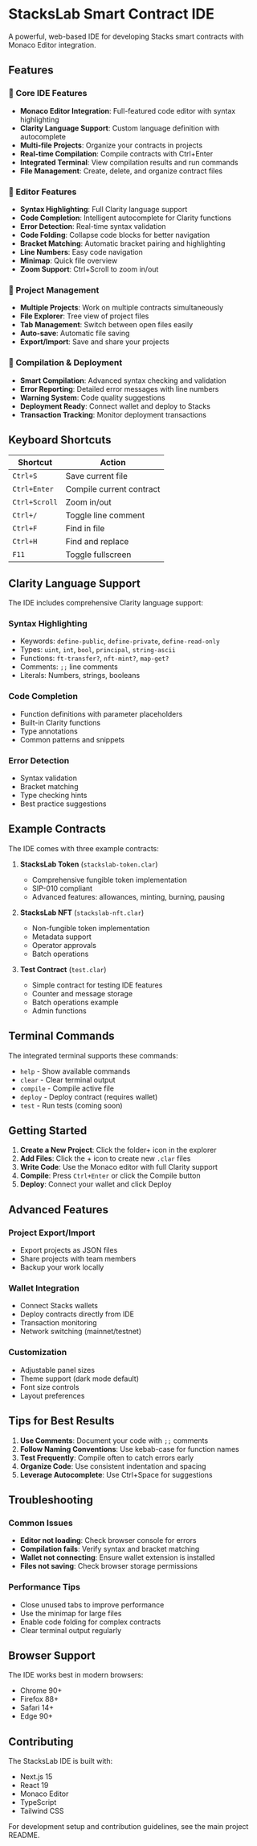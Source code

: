 # StacksLab Smart Contract IDE

A powerful, web-based IDE for developing Stacks smart contracts with Monaco Editor integration.

## Features

### 🎯 Core IDE Features
- **Monaco Editor Integration**: Full-featured code editor with syntax highlighting
- **Clarity Language Support**: Custom language definition with autocomplete
- **Multi-file Projects**: Organize your contracts in projects
- **Real-time Compilation**: Compile contracts with Ctrl+Enter
- **Integrated Terminal**: View compilation results and run commands
- **File Management**: Create, delete, and organize contract files

### 🔧 Editor Features
- **Syntax Highlighting**: Full Clarity language support
- **Code Completion**: Intelligent autocomplete for Clarity functions
- **Error Detection**: Real-time syntax validation
- **Code Folding**: Collapse code blocks for better navigation
- **Bracket Matching**: Automatic bracket pairing and highlighting
- **Line Numbers**: Easy code navigation
- **Minimap**: Quick file overview
- **Zoom Support**: Ctrl+Scroll to zoom in/out

### 📁 Project Management
- **Multiple Projects**: Work on multiple contracts simultaneously
- **File Explorer**: Tree view of project files
- **Tab Management**: Switch between open files easily
- **Auto-save**: Automatic file saving
- **Export/Import**: Save and share your projects

### 🔨 Compilation & Deployment
- **Smart Compilation**: Advanced syntax checking and validation
- **Error Reporting**: Detailed error messages with line numbers
- **Warning System**: Code quality suggestions
- **Deployment Ready**: Connect wallet and deploy to Stacks
- **Transaction Tracking**: Monitor deployment transactions

## Keyboard Shortcuts

| Shortcut | Action |
|----------|--------|
| `Ctrl+S` | Save current file |
| `Ctrl+Enter` | Compile current contract |
| `Ctrl+Scroll` | Zoom in/out |
| `Ctrl+/` | Toggle line comment |
| `Ctrl+F` | Find in file |
| `Ctrl+H` | Find and replace |
| `F11` | Toggle fullscreen |

## Clarity Language Support

The IDE includes comprehensive Clarity language support:

### Syntax Highlighting
- Keywords: `define-public`, `define-private`, `define-read-only`
- Types: `uint`, `int`, `bool`, `principal`, `string-ascii`
- Functions: `ft-transfer?`, `nft-mint?`, `map-get?`
- Comments: `;;` line comments
- Literals: Numbers, strings, booleans

### Code Completion
- Function definitions with parameter placeholders
- Built-in Clarity functions
- Type annotations
- Common patterns and snippets

### Error Detection
- Syntax validation
- Bracket matching
- Type checking hints
- Best practice suggestions

## Example Contracts

The IDE comes with three example contracts:

1. **StacksLab Token** (`stackslab-token.clar`)
   - Comprehensive fungible token implementation
   - SIP-010 compliant
   - Advanced features: allowances, minting, burning, pausing

2. **StacksLab NFT** (`stackslab-nft.clar`)
   - Non-fungible token implementation
   - Metadata support
   - Operator approvals
   - Batch operations

3. **Test Contract** (`test.clar`)
   - Simple contract for testing IDE features
   - Counter and message storage
   - Batch operations example
   - Admin functions

## Terminal Commands

The integrated terminal supports these commands:

- `help` - Show available commands
- `clear` - Clear terminal output
- `compile` - Compile active file
- `deploy` - Deploy contract (requires wallet)
- `test` - Run tests (coming soon)

## Getting Started

1. **Create a New Project**: Click the folder+ icon in the explorer
2. **Add Files**: Click the + icon to create new `.clar` files
3. **Write Code**: Use the Monaco editor with full Clarity support
4. **Compile**: Press `Ctrl+Enter` or click the Compile button
5. **Deploy**: Connect your wallet and click Deploy

## Advanced Features

### Project Export/Import
- Export projects as JSON files
- Share projects with team members
- Backup your work locally

### Wallet Integration
- Connect Stacks wallets
- Deploy contracts directly from IDE
- Transaction monitoring
- Network switching (mainnet/testnet)

### Customization
- Adjustable panel sizes
- Theme support (dark mode default)
- Font size controls
- Layout preferences

## Tips for Best Results

1. **Use Comments**: Document your code with `;;` comments
2. **Follow Naming Conventions**: Use kebab-case for function names
3. **Test Frequently**: Compile often to catch errors early
4. **Organize Code**: Use consistent indentation and spacing
5. **Leverage Autocomplete**: Use Ctrl+Space for suggestions

## Troubleshooting

### Common Issues
- **Editor not loading**: Check browser console for errors
- **Compilation fails**: Verify syntax and bracket matching
- **Wallet not connecting**: Ensure wallet extension is installed
- **Files not saving**: Check browser storage permissions

### Performance Tips
- Close unused tabs to improve performance
- Use the minimap for large files
- Enable code folding for complex contracts
- Clear terminal output regularly

## Browser Support

The IDE works best in modern browsers:
- Chrome 90+
- Firefox 88+
- Safari 14+
- Edge 90+

## Contributing

The StacksLab IDE is built with:
- Next.js 15
- React 19
- Monaco Editor
- TypeScript
- Tailwind CSS

For development setup and contribution guidelines, see the main project README.